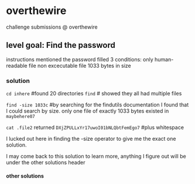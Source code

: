 # overthewire
 challenge submissions @ overthewire
 
## level goal: Find the password

instructions mentioned the password filled 3 conditions:
only human-readable file
non excecutable file
1033 bytes in size



### solution

`cd inhere` #found 20 directories
`find` # showed they all had multiple files


`find -size 1033c` #by searching for the findutils documentation I found that I could search by size.
only one file of exactly 1033 bytes existed in `maybehere07`

`cat .file2` returned `DXjZPULLxYr17uwoI01bNLQbtFemEgo7` #plus whitespace

I lucked out here in finding the -size operator to give me the exact one solution.

I may come back to this solution to learn more, anything I figure out will be under the other solutions header

#### other solutions